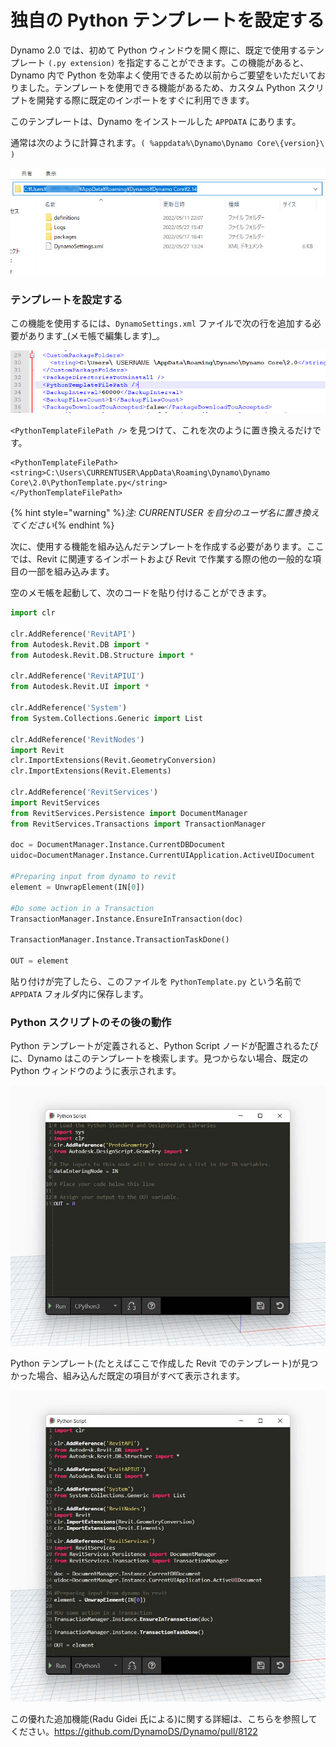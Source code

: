 # 独自の Python テンプレートを設定する

Dynamo 2.0 では、初めて Python ウィンドウを開く際に、既定で使用するテンプレート `(.py extension)` を指定することができます。この機能があると、Dynamo 内で Python を効率よく使用できるため以前からご要望をいただいておりました。テンプレートを使用できる機能があるため、カスタム Python スクリプトを開発する際に既定のインポートをすぐに利用できます。

このテンプレートは、Dynamo をインストールした `APPDATA` にあります。

通常は次のように計算されます。`( %appdata%\Dynamo\Dynamo Core\{version}\ )`

![](../images/8-3/3/pythontemplates-appdatafolderlocation.jpg)

### テンプレートを設定する

この機能を使用するには、`DynamoSettings.xml` ファイルで次の行を追加する必要があります_(メモ帳で編集します)_。

![](../images/8-3/3/pythontemplates-dynamosettingsxmlfile.png)

`<PythonTemplateFilePath />` を見つけて、これを次のように置き換えるだけです。

```
<PythonTemplateFilePath>
<string>C:\Users\CURRENTUSER\AppData\Roaming\Dynamo\Dynamo Core\2.0\PythonTemplate.py</string>
</PythonTemplateFilePath>
```

{% hint style="warning" %}_注: CURRENTUSER を自分のユーザ名に置き換えてください_{% endhint %}

次に、使用する機能を組み込んだテンプレートを作成する必要があります。ここでは、Revit に関連するインポートおよび Revit で作業する際の他の一般的な項目の一部を組み込みます。

空のメモ帳を起動して、次のコードを貼り付けることができます。

``` py
import clr

clr.AddReference('RevitAPI')
from Autodesk.Revit.DB import *
from Autodesk.Revit.DB.Structure import *

clr.AddReference('RevitAPIUI')
from Autodesk.Revit.UI import *

clr.AddReference('System')
from System.Collections.Generic import List

clr.AddReference('RevitNodes')
import Revit
clr.ImportExtensions(Revit.GeometryConversion)
clr.ImportExtensions(Revit.Elements)

clr.AddReference('RevitServices')
import RevitServices
from RevitServices.Persistence import DocumentManager
from RevitServices.Transactions import TransactionManager

doc = DocumentManager.Instance.CurrentDBDocument
uidoc=DocumentManager.Instance.CurrentUIApplication.ActiveUIDocument

#Preparing input from dynamo to revit
element = UnwrapElement(IN[0])

#Do some action in a Transaction
TransactionManager.Instance.EnsureInTransaction(doc)

TransactionManager.Instance.TransactionTaskDone()

OUT = element
```

貼り付けが完了したら、このファイルを `PythonTemplate.py` という名前で `APPDATA` フォルダ内に保存します。

### Python スクリプトのその後の動作

Python テンプレートが定義されると、Python Script ノードが配置されるたびに、Dynamo はこのテンプレートを検索します。見つからない場合、既定の Python ウィンドウのように表示されます。

![](../images/8-3/3/pythontemplates-beforesetuptemplate.jpg)

Python テンプレート(たとえばここで作成した Revit でのテンプレート)が見つかった場合、組み込んだ既定の項目がすべて表示されます。

![](../images/8-3/3/pythontemplates-aftersetuptemplate.jpg)

この優れた追加機能(Radu Gidei 氏による)に関する詳細は、こちらを参照してください。https://github.com/DynamoDS/Dynamo/pull/8122
